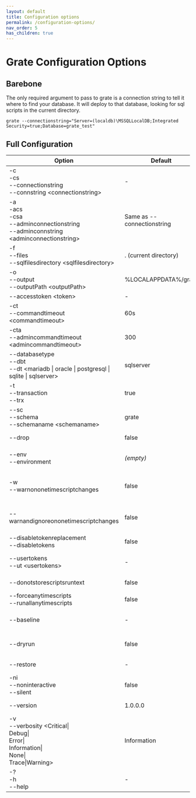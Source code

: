```yaml
---
layout: default
title: Configuration options
permalink: /configuration-options/
nav_order: 5
has_children: true
---
```


# Grate Configuration Options

## Barebone
The only required argument to pass to grate is a connection string to tell it where to find your database. It will deploy to that database, looking for sql scripts in the current directory.

```
grate --connectionstring="Server=(localdb)\MSSQLLocalDB;Integrated Security=true;Database=grate_test"
```

## Full Configuration


| Option | Default | Purpose |
| ------ | ------- | ------- |
| -c<br>-cs<br>--connectionstring<br>--connstring &lt;connectionstring&gt; | - | **REQUIRED** You now provide an entire connection string. ServerName and Database are obsolete. |
| -a<br>-acs<br>-csa<br>--adminconnectionstring<br>--adminconnstring &lt;adminconnectionstring&gt; | Same as --connectionstring | The connection string for connecting to master, if you want to create the database. |
| -f<br>--files<br>--sqlfilesdirectory &lt;sqlfilesdirectory&gt; | . (current directory) | The directory where your SQL scripts are located |
| -o<br>--output<br>--outputPath &lt;outputPath&gt; | %LOCALAPPDATA%/grate | This is where everything related to the migration is stored. This includes any backups, all items that ran, permission dumps, logs, etc. |
| --accesstoken &lt;token&gt; | - | Specify an access token to use when connecting to SQL Server. |
| -ct<br>--commandtimeout &lt;commandtimeout&gt; | 60s | This is the timeout when commands are run. This is not for admin commands or restore. |
| -cta<br>--admincommandtimeout &lt;admincommandtimeout&gt; | 300 | This is the timeout when administration commands are run (except for restore, which has its own) |
| --databasetype<br>--dbt<br>--dt <mariadb \| oracle \| postgresql \| sqlite \| sqlserver> | sqlserver | Tells grate what type of database it is running on. |
| -t<br>--transaction<br>--trx <transaction> | true | Run the migration in a transaction |
| --sc<br>--schema<br>--schemaname &lt;schemaname&gt; | grate | The schema to use for the migration tables.  If you're upgrading from RoundhousE you'll probably want this! |
| --drop | false | **Drop** - This instructs grate to remove the target database. Unlike RoundhousE grate will continue to run the migration scripts after the drop. |
| --env<br>--environment <environment> | _(empty)_ | Environment Name - This allows grate to be environment aware and only run scripts that are in a particular environment based on the name of the script.  'something.ENV.LOCAL.sql' would only be run if --env=LOCAL was set. |
| -w<br>--warnononetimescriptchanges | false | **WarnOnOneTimeScriptChanges** - Instructs grate to execute changed one time scripts(DDL / DML in Upfolder) that have previously been run against the database instead of failing. A warning is logged for each one time script that is rerun. |
| --warnandignoreononetimescriptchanges | false | **WarnAndIgnoreOnOneTimeScriptChanges** - Instructs grate to ignore and update the hash of changed one time scripts (DDL/DML in Up folder) that have previously been run against the database instead of failing. A warning is logged for each one time scripts that is rerun. |
| --disabletokenreplacement<br>--disabletokens | false | **Tokens** - This instructs grate to not perform token replacement ({{somename}}). |
| --usertokens<br>--ut &lt;usertokens&gt; | - | **User Tokens** - Allows grate to perform token replacement on custom tokens ({{my_token}}). Set as a key=value pair, eg '--ut=my_token=myvalue'. Can be specified multiple times. |
| --donotstorescriptsruntext | false | **DoNotStoreScriptsRunText** - This instructs grate to not store the full script text in the database. |
| --forceanytimescripts<br>--runallanytimescripts | false | **RunAllAnyTimeScripts** - This instructs grate to run any time scripts every time it is run even if they haven't changed. Defaults to false.
| --baseline | - | **Baseline** - This instructs grate to mark the scripts as run, but not to actually run anything against the database. Use this option if you already have scripts that have been run through other means (and BEFORE you start the new ones). | 
| --dryrun | false | **DryRun** - This instructs grate to log what would have run, but not to actually run anything against the database.  Use this option if you are trying to figure out what grate is going to do. |
| --restore | - | **Restore** - This instructs grate where to find the database backup file (.bak) to restore from. If this option is not specified, no restore will be done.
| -ni<br>--noninteractive<br>--silent | false | **Silent** - tells grate not to ask for any input when it runs.
| --version <version> | 1.0.0.0 | **Database Version** - specify the version of the current migration directly on the command line. |
| -v<br>--verbosity &lt;Critical\|<br>Debug\|<br>Error\|<br>Information\|<br>None\|<br>Trace\|Warning&gt; | Information | **Verbosity level** (as defined here: https://docs.microsoft.com/dotnet/api/Microsoft.Extensions.Logging.LogLevel)
| -?<br>-h<br>--help | - |  Show help and usage information | 
